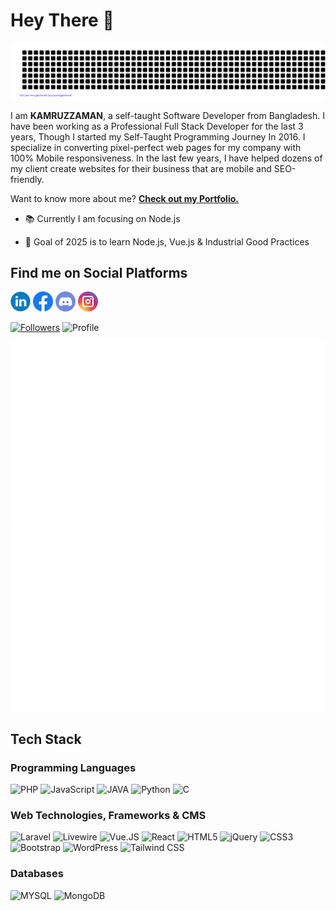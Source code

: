 # Hey There 👋

[![Linkedin](https://github.com/kzamanbd/kzamanbd/blob/master/gitartwork.svg)](https://www.linkedin.com/in/kzamanbd)

I am **KAMRUZZAMAN**, a self-taught Software Developer from Bangladesh. I have been working as a Professional Full Stack Developer for the last 3 years, Though I started my Self-Taught Programming Journey In 2016. I specialize in converting pixel-perfect web pages for my company with 100% Mobile responsiveness. In the last few years, I have helped dozens of my client create websites for their business that are mobile and SEO-friendly.

Want to know more about me? [**Check out my Portfolio.**](https://kzamanbd.github.io/)

- 📚 Currently I am focusing on Node.js

- 🎯 Goal of 2025 is to learn Node.js, Vue.js & Industrial Good Practices

## Find me on Social Platforms

[![Linkedin](https://raw.githubusercontent.com/kzamanbd/kzamanbd/master/images/linkedin.png 'Linkedin')](https://www.linkedin.com/in/kzamanbd 'Linkedin') [![Facebook](https://raw.githubusercontent.com/kzamanbd/kzamanbd/master/images/facebook.png 'Facebook')](http://facebook.com/kzaman.me 'Facebook') [![Discord](https://raw.githubusercontent.com/kzamanbd/kzamanbd/master/images/discord.png 'Discord')](https://discordapp.com/users/kzaman#9304 'Discord') [![Instagram](https://raw.githubusercontent.com/kzamanbd/kzamanbd/master/images/instagram.png 'Instagram')](https://www.instagram.com/kzaman.me/ 'Instagram')

[![Followers](https://img.shields.io/github/followers/kzamanbd?username=kzamanbd&label=Followers)](https://github.com/kzamanbd?tab=followers)
![Profile](https://komarev.com/ghpvc/?username=kzamanbd&label=Profile%20views&color=green&style=flat)

![Github Overview](https://raw.githubusercontent.com/kzamanbd/github-stats/master/generated/overview.svg#gh-light-mode-only)
![Github Language](https://raw.githubusercontent.com/kzamanbd/github-stats/master/generated/languages.svg#gh-light-mode-only)

## Tech Stack

### Programming Languages

![PHP](https://img.shields.io/badge/PHP-%23777BB4.svg?&style=for-the-badge&logo=php&logoColor=white)
![JavaScript](https://img.shields.io/badge/JavaScript%20-%23323330.svg?&style=for-the-badge&logo=javascript&logoColor=%23F7DF1E)
![JAVA](https://img.shields.io/badge/JAVA-%23ED8B00.svg?&style=for-the-badge&logo=java&logoColor=white)
![Python](https://img.shields.io/badge/Python-14354C?style=for-the-badge&logo=python&logoColor=white)
![C](https://img.shields.io/badge/C-00599C?style=for-the-badge&logo=c&logoColor=white)

### Web Technologies, Frameworks & CMS

![Laravel](https://img.shields.io/badge/Laravel%20-%23FF2D20.svg?&style=for-the-badge&logo=laravel&logoColor=white)
![Livewire](https://img.shields.io/badge/Laravel%20Livewire%20-%23FF2D20.svg?&style=for-the-badge&logo=laravel-livwire&logoColor=white)
![Vue.JS](https://img.shields.io/badge/VueJs%20-%2335495e.svg?&style=for-the-badge&logo=vue.js&logoColor=%234FC08D)
![React](https://img.shields.io/badge/React%20JS-%2335495e.svg?&style=for-the-badge&logo=reactjs&logoColor=%234FC08D)
![HTML5](https://img.shields.io/badge/HTML5%20-%23E34F26.svg?&style=for-the-badge&logo=html5&logoColor=white)
![jQuery](https://img.shields.io/badge/JQuery%20-%230769AD.svg?&style=for-the-badge&logo=jquery&logoColor=white)
![CSS3](https://img.shields.io/badge/CSS3%20-%231572B6.svg?&style=for-the-badge&logo=css3&logoColor=white)
![Bootstrap](https://img.shields.io/badge/Bootstrap%20-%23563D7C.svg?&style=for-the-badge&logo=bootstrap&logoColor=white)
![WordPress](https://img.shields.io/badge/WordPress%20-%2321759B.svg?&style=for-the-badge&logo=wordpress&logoColor=white)
![Tailwind CSS](https://img.shields.io/badge/TailwindCSS%20-%2338B2AC.svg?&style=for-the-badge&logo=tailwind-css&logoColor=white)

### Databases

![MYSQL](https://img.shields.io/badge/-MYSQL-%234479A1?style=for-the-badge&logo=mysql&logoColor=ffffff)
![MongoDB](https://img.shields.io/badge/MongoDB-4EA94B?style=for-the-badge&logo=mongodb&logoColor=white)
